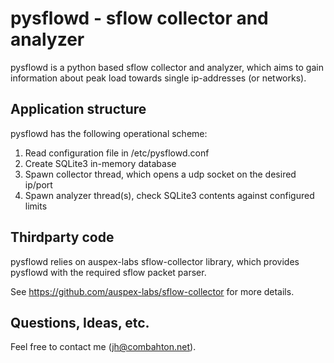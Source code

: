 # pysflowd - sflow collector and analyzer

pysflowd is a python based sflow collector and analyzer, which aims to gain information about peak load towards single ip-addresses (or networks).

## Application structure

pysflowd has the following operational scheme:

1. Read configuration file in /etc/pysflowd.conf
2. Create SQLite3 in-memory database
3. Spawn collector thread, which opens a udp socket on the desired ip/port
4. Spawn analyzer thread(s), check SQLite3 contents against configured limits

## Thirdparty code

pysflowd relies on auspex-labs sflow-collector library, which provides pysflowd with the required sflow packet parser.

See https://github.com/auspex-labs/sflow-collector for more details.

## Questions, Ideas, etc.

Feel free to contact me (jh@combahton.net).
